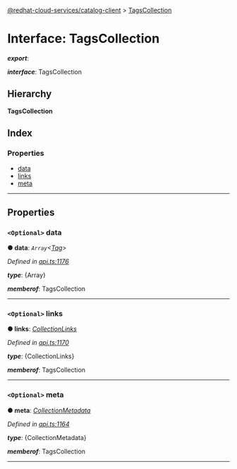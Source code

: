 [@redhat-cloud-services/catalog-client](../README.md) > [TagsCollection](../interfaces/tagscollection.md)

# Interface: TagsCollection

*__export__*: 

*__interface__*: TagsCollection

## Hierarchy

**TagsCollection**

## Index

### Properties

* [data](tagscollection.md#data)
* [links](tagscollection.md#links)
* [meta](tagscollection.md#meta)

---

## Properties

<a id="data"></a>

### `<Optional>` data

**● data**: *`Array`<[Tag](tag.md)>*

*Defined in [api.ts:1176](https://github.com/RedHatInsights/javascript-clients/blob/master/packages/catalog/api.ts#L1176)*

*__type__*: {Array}

*__memberof__*: TagsCollection

___
<a id="links"></a>

### `<Optional>` links

**● links**: *[CollectionLinks](collectionlinks.md)*

*Defined in [api.ts:1170](https://github.com/RedHatInsights/javascript-clients/blob/master/packages/catalog/api.ts#L1170)*

*__type__*: {CollectionLinks}

*__memberof__*: TagsCollection

___
<a id="meta"></a>

### `<Optional>` meta

**● meta**: *[CollectionMetadata](collectionmetadata.md)*

*Defined in [api.ts:1164](https://github.com/RedHatInsights/javascript-clients/blob/master/packages/catalog/api.ts#L1164)*

*__type__*: {CollectionMetadata}

*__memberof__*: TagsCollection

___

